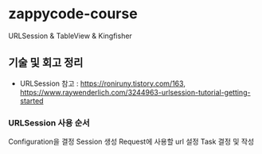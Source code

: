 # zappycode-course
URLSession &amp; TableView &amp; Kingfisher



## 기술 및 회고 정리
- URLSession 참고 : https://roniruny.tistory.com/163, https://www.raywenderlich.com/3244963-urlsession-tutorial-getting-started

### URLSession 사용 순서

Configuration을 결정
Session 생성
Request에 사용할 url 설정
Task 결정 및 작성
 

